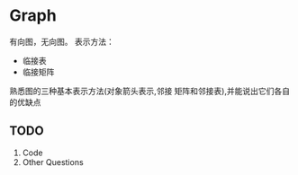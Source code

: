 # Graph

有向图，无向图。
表示方法：
 - 临接表
 - 临接矩阵  


熟悉图的三种基本表示方法(对象箭头表示,邻接 矩阵和邻接表),并能说出它们各自的优缺点



## TODO
1. Code
2. Other Questions
